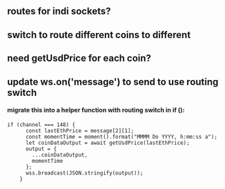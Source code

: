 ## routes for indi sockets?

## switch to route different coins to different

## need getUsdPrice for each coin?

## update ws.on('message') to send to use routing switch

#### migrate this into a helper function with routing switch in if ():
```
if (channel === 148) {
      const lastEthPrice = message[2][1];
      const momentTime = moment().format("MMMM Do YYYY, h:mm:ss a");
      let coinDataOutput = await getUsdPrice(lastEthPrice);
      output = {
        ...coinDataOutput,
        momentTime
      };
      wss.broadcast(JSON.stringify(output));
    }
```